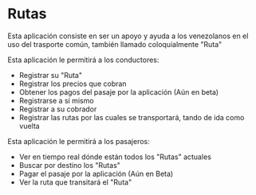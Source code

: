 # Rutas
Esta aplicación consiste en ser un apoyo y ayuda a los venezolanos en el uso del trasporte común, también llamado coloquialmente "Ruta"

Esta aplicación le permitirá a los conductores: 
- Registrar su "Ruta"
- Registrar los precios que cobran
- Obtener los pagos del pasaje por la aplicación (Aún en beta)
- Registrarse a sí mismo
- Registrar a su cobrador
- Registrar las rutas por las cuales se transportará, tando de ida como vuelta

Esta aplicación le permitirá a los pasajeros: 
- Ver en tiempo real dónde están todos los "Rutas" actuales
- Buscar por destino los "Rutas"
- Pagar el pasaje por la aplicación (Aún en Beta)
- Ver la ruta que transitará el "Ruta"
